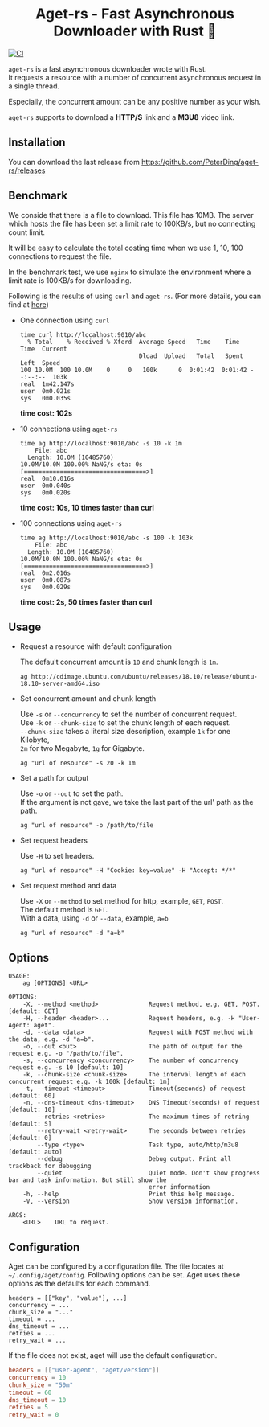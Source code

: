 <h1 align="center">Aget-rs - Fast Asynchronous Downloader with Rust 🦀</h1>

[![CI](https://github.com/PeterDing/aget-rs/actions/workflows/ci.yml/badge.svg)](https://github.com/PeterDing/aget-rs/actions/workflows/ci.yml)

`aget-rs` is a fast asynchronous downloader wrote with Rust.  
It requests a resource with a number of concurrent asynchronous request in a single thread.

Especially, the concurrent amount can be any positive number as your wish.

`aget-rs` supports to download a **HTTP/S** link and a **M3U8** video link.

## Installation

You can download the last release from https://github.com/PeterDing/aget-rs/releases

## Benchmark

We conside that there is a file to download. This file has 10MB.
The server which hosts the file has been set a limit rate to 100KB/s, but no connecting count limit.

It will be easy to calculate the total costing time when we use 1, 10, 100 connections to request the file.

In the benchmark test, we use `nginx` to simulate the environment where a limit rate is 100KB/s for downloading.

Following is the results of using `curl` and `aget-rs`. (For more details, you can find at [here](ci/benchmark.bash))

- One connection using `curl`

  ```
  time curl http://localhost:9010/abc
    % Total    % Received % Xferd  Average Speed   Time    Time     Time  Current
                                   Dload  Upload   Total   Spent    Left  Speed
  100 10.0M  100 10.0M    0     0   100k      0  0:01:42  0:01:42 --:--:--  103k
  real	1m42.147s
  user	0m0.021s
  sys	0m0.035s
  ```

  **time cost: 102s**

- 10 connections using `aget-rs`

  ```
  time ag http://localhost:9010/abc -s 10 -k 1m
      File: abc
    Length: 10.0M (10485760)
  10.0M/10.0M 100.00% NaNG/s eta: 0s        [==================================>] 
  real	0m10.016s
  user	0m0.040s
  sys	0m0.020s
  ```

  **time cost: 10s, 10 times faster than curl**

- 100 connections using `aget-rs`

  ```
  time ag http://localhost:9010/abc -s 100 -k 103k
      File: abc
    Length: 10.0M (10485760)
  10.0M/10.0M 100.00% NaNG/s eta: 0s        [==================================>] 
  real	0m2.016s
  user	0m0.087s
  sys	0m0.029s
  ```

  **time cost: 2s, 50 times faster than curl**


## Usage

- Request a resource with default configuration

   The default concurrent amount is `10` and chunk length is `1m`.

   ```shell
   ag http://cdimage.ubuntu.com/ubuntu/releases/18.10/release/ubuntu-18.10-server-amd64.iso
   ```

- Set concurrent amount and chunk length

   Use `-s` or `--concurrency` to set the number of concurrent request.  
   Use `-k` or `--chunk-size` to set the chunk length of each request.  
   `--chunk-size` takes a literal size description, example `1k` for one Kilobyte,  
   `2m` for two Megabyte, `1g` for Gigabyte.  

   ```shell
   ag "url of resource" -s 20 -k 1m
   ```

- Set a path for output

   Use `-o` or `--out` to set the path.  
   If the argument is not gave, we take the last part of the url' path as the path.  

   ```shell
   ag "url of resource" -o /path/to/file
   ```

- Set request headers

   Use `-H` to set headers.  

   ```shell
   ag "url of resource" -H "Cookie: key=value" -H "Accept: */*"
   ```

- Set request method and data

   Use `-X` or `--method` to set method for http, example, `GET`, `POST`.  
   The default method is `GET`.  
   With a data, using `-d` or `--data`, example, `a=b`  

   ```shell
   ag "url of resource" -d "a=b"
   ```

## Options

```
USAGE:
    ag [OPTIONS] <URL>

OPTIONS:
    -X, --method <method>              Request method, e.g. GET, POST. [default: GET]
    -H, --header <header>...           Request headers, e.g. -H "User-Agent: aget".
    -d, --data <data>                  Request with POST method with the data, e.g. -d "a=b".
    -o, --out <out>                    The path of output for the request e.g. -o "/path/to/file".
    -s, --concurrency <concurrency>    The number of concurrency request e.g. -s 10 [default: 10]
    -k, --chunk-size <chunk-size>      The interval length of each concurrent request e.g. -k 100k [default: 1m]
    -t, --timeout <timeout>            Timeout(seconds) of request [default: 60]
    -n, --dns-timeout <dns-timeout>    DNS Timeout(seconds) of request [default: 10]
        --retries <retries>            The maximum times of retring [default: 5]
        --retry-wait <retry-wait>      The seconds between retries [default: 0]
        --type <type>                  Task type, auto/http/m3u8 [default: auto]
        --debug                        Debug output. Print all trackback for debugging
        --quiet                        Quiet mode. Don't show progress bar and task information. But still show the
                                       error information
    -h, --help                         Print this help message.
    -V, --version                      Show version information.

ARGS:
    <URL>    URL to request.
```

## Configuration

Aget can be configured by a configuration file. The file locates at `~/.config/aget/config`.
Following options can be set. Aget uses these options as the defaults for each command.

```
headers = [["key", "value"], ...]
concurrency = ...
chunk_size = "..."
timeout = ...
dns_timeout = ...
retries = ...
retry_wait = ...
```

If the file does not exist, aget will use the default configuration.

```toml
headers = [["user-agent", "aget/version"]]
concurrency = 10
chunk_size = "50m"
timeout = 60
dns_timeout = 10
retries = 5
retry_wait = 0
```
